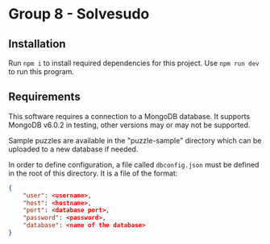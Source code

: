 # Group 8 - Solvesudo

## Installation
Run `npm i` to install required dependencies for this project.
Use `npm run dev` to run this program.

## Requirements
This software requires a connection to a MongoDB database. It supports MongoDB v6.0.2 in testing, other versions may or may not be supported.

Sample puzzles are available in the "puzzle-sample" directory which can be uploaded to a new database if needed.

In order to define configuration, a file called `dbconfig.json` must be defined in the root of this directory. It is a file of the format:

```json
{
    "user": <username>,
    "host": <hostname>,
    "port": <database port>,
    "password": <password>,
    "database": <name of the database>
}
```
